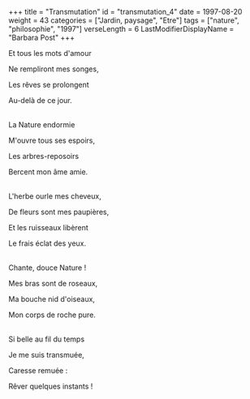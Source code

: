+++
title = "Transmutation"
id = "transmutation_4"
date = 1997-08-20
weight = 43
categories = ["Jardin, paysage", "Etre"]
tags = ["nature", "philosophie", "1997"]
verseLength = 6
LastModifierDisplayName = "Barbara Post"
+++

Et tous les mots d'amour

Ne rempliront mes songes,

Les rêves se prolongent

Au-delà de ce jour.

 \
La Nature endormie

M'ouvre tous ses espoirs,

Les arbres-reposoirs

Bercent mon âme amie.

 \
L'herbe ourle mes cheveux,

De fleurs sont mes paupières,

Et les ruisseaux libèrent

Le frais éclat des yeux.

 \
Chante, douce Nature !

Mes bras sont de roseaux,

Ma bouche nid d'oiseaux,

Mon corps de roche pure.

 \
Si belle au fil du temps

Je me suis transmuée,

Caresse remuée :

Rêver quelques instants !
